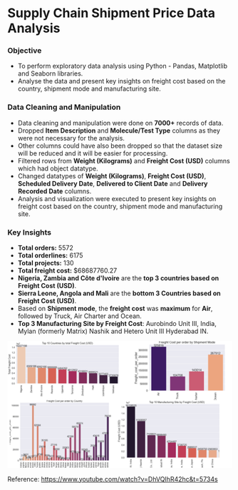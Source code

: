 # Supply Chain Shipment Price Data Analysis

### Objective
* To perform exploratory data analysis using Python - Pandas, Matplotlib and Seaborn libraries.
* Analyse the data and present key insights on freight cost based on the country, shipment mode and manufacturing site.

### Data Cleaning and Manipulation

* Data cleaning and manipulation were done on **7000+** records of data.
* Dropped **Item Description** and **Molecule/Test Type** columns as they were not necessary for the analysis. 
* Other columns could have also been dropped so that the dataset size will be reduced and it will be easier for processing.
* Filtered rows from **Weight (Kilograms)** and **Freight Cost (USD)** columns which had object datatype.
* Changed datatypes of **Weight (Kilograms)**, **Freight Cost (USD)**, **Scheduled Delivery Date**, **Delivered to Client Date** and **Delivery Recorded Date** columns.
* Analysis and visualization were executed to present key insights on freight cost based on the country, shipment mode and manufacturing site.

### Key Insights 
* **Total orders:** 5572
* **Total orderlines:** 6175
* **Total projects:** 130
* **Total freight cost:** $68687760.27
* **Nigeria, Zambia and Côte d'Ivoire** are the **top 3 countries based on Freight Cost (USD)**.
* **Sierra Leone, Angola and Mali** are the **bottom 3 Countries based on Freight Cost (USD)**.
* Based on **Shipment mode**, the **freight cost** was **maximum** for **Air**, followed by Truck, Air Charter and Ocean.
* **Top 3 Manufacturing Site by Freight Cost**: Aurobindo Unit III, India, Mylan (formerly Matrix) Nashik and Hetero Unit III Hyderabad IN.


![image](https://github.com/ritusantra/portfolio/blob/main/images/Shipment.png)

Reference: https://www.youtube.com/watch?v=DhVQIhR42hc&t=5734s
